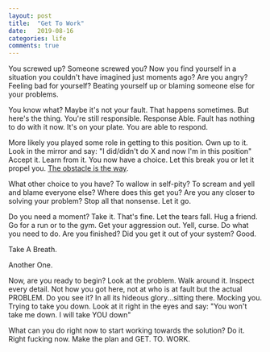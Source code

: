 ```yaml
---
layout: post
title:  "Get To Work"
date:   2019-08-16
categories: life
comments: true
---
```


You screwed up?  Someone screwed you?  Now you find yourself in a situation you couldn't have imagined just moments ago?  Are you angry?  Feeling bad for yourself? Beating yourself up or blaming someone else for your problems.  

You know what? Maybe it's not your fault. That happens sometimes.  But here's the thing.  You're still responsible.  Response Able. Fault has nothing to do with it now.  It's on your plate.  You are able to respond.

More likely you played some role in getting to this position.  Own up to it.  Look in the mirror and say: "I did/didn't do X and now I'm in this position" Accept it.  Learn from it.  You now have a choice.  Let this break you or let it propel you.  [The obstacle is the way](https://www.amazon.com/dp/B00G3L1B8K/ref=dp-kindle-redirect?_encoding=UTF8&btkr=1).  

What other choice to you have?  To wallow in self-pity?  To scream and yell and blame everyone else?  Where does this get you?  Are you any closer to solving your problem?  Stop all that nonsense.  Let it go.  

Do you need a moment?  Take it.  That's fine.  Let the tears fall.  Hug a friend.  Go for a run or to the gym.  Get your aggression out.  Yell, curse.  Do what you need to do.  Are you finished? Did you get it out of your system? Good.

Take
A
Breath.

Another One.

Now, are you ready to begin?  Look at the problem. Walk around it.  Inspect every detail.  Not how you got here, not at who is at fault but the actual PROBLEM.  Do you see it?  In all its hideous glory...sitting there.  Mocking you.  Trying to take you down.  Look at it right in the eyes and say: "You won't take me down.  I will take YOU down"

What can you do right now to start working towards the solution?  Do it.  Right fucking now.  Make the plan and GET. TO. WORK.